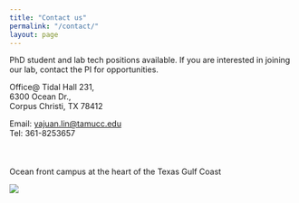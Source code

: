 ```yaml
---
title: "Contact us"
permalink: "/contact/"
layout: page
---
```


PhD student and lab tech positions available. If you are interested in joining our lab, contact the PI for opportunities. 

Office@ Tidal Hall 231,
<br/>6300 Ocean Dr.,
<br/>Corpus Christi, TX 78412

Email: yajuan.lin@tamucc.edu 
<br/>Tel: 361-8253657
<br/><br/><br/><br/>
Ocean front campus at the heart of the Texas Gulf Coast

<img src="https://www.tamucc.edu/images/page-defaults/masthead-default.jpg" />
